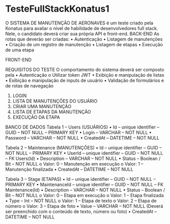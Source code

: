 # TesteFullStackKonatus1
O SISTEMA DE MANUTENÇÃO DE AERONAVES é um teste criado pela Konatus para avaliar o nível de habilidade de desenvolvedores full stack. 
Nele, o candidato deverá criar sua própria API e front-end.
BACK-END
As rotas que deverão ser criadas:
• Autenticação
• Listagem de manutenções
• Criação de um registro de manutenção
• Listagem de etapas
• Execução de uma etapa

FRONT-END

REQUISITOS DO TESTE
O comportamento do sistema deverá ser composto pela
• Autenticação
o Utilizar token JWT
• Exibição e manipulação de listas
• Exibição e manipulação de inputs de usuário
• Validação de formulários e de rotas de navegação

1. LOGIN
2. LISTA DE MANUTENÇÕES DO USUÁRIO
3. CRIAR UMA MANUTENÇÃO
4. LISTA DE ETAPAS DA MANUTENÇÃO
5. EXECUÇÃO DA ETAPA

BANCO DE DADOS
Tabela 1 – Users (USUÁRIOS)
• Id – unique identifier – GUID – NOT NULL – PRIMARY KEY
• Login – VARCHAR – NOT NULL
• Password – VARCHAR – NOT NULL
• CreatedAt – DATETIME – NOT NULL

Tabela 2 – Maintenance (MANUTENÇÕES)
• Id – unique identifier – GUID – NOT NULL – PRIMARY KEY
• UserId – unique identifier – GUID – NOT NULL – FK Users(Id)
• Description – VARCHAR – NOT NULL
• Status – Boolean / Bit – NOT NULL
o Valor: 0 – Manutenção em execução
o Valor: 1 – Manutenção finalizada
• CreatedAt – DATETIME – NOT NULL

Tabela 3 – Stage (ETAPAS)
• Id – unique identifier – GUID – NOT NULL – PRIMARY KEY
• MaintenanceId – unique identifier – GUID – NOT NULL – FK Maintenance(Id)
• Description – VARCHAR – NOT NULL
• Status – Boolean / Bit – NOT NULL
o Valor: 0 – Etapa em execução
o Valor: 1 – Etapa finalizada
• Type – Int – NOT NULL
o Valor: 1 – Etapa de texto
o Valor: 2 – Etapa de número
o Valor: 3 – Etapa de foto
• Value – VARCHAR – NOT NULL (Deverá ser preenchido com o conteúdo de texto,
número ou foto)
• CreatedAt – DATETIME – NOT NULL
